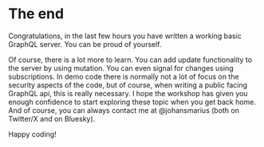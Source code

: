 # The end

Congratulations, in the last few hours you have written a working basic GraphQL server. You can be proud of yourself.

Of course, there is a lot more to learn. You can add update functionality to the server by using mutation. You can even signal for changes using subscriptions. In demo code there is normally not a lot of focus on the security aspects of the code, but of course, when writing a public facing GraphQL api, this is really necessary. I hope the workshop has given you enough confidence to start exploring these topic when you get back home. And of course, you can always contact me at @johansmarius (both on Twitter/X and on Bluesky).

Happy coding!